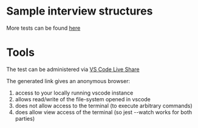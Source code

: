 # Sample interview structures

More tests can be found [here](https://pizzahutinternational.atlassian.net/wiki/spaces/E/pages/2887909415/Example+Scenarios+for+Live+Coding)

# Tools

The test can be administered via [VS Code Live Share](https://code.visualstudio.com/learn/collaboration/live-share)

The generated link gives an anonymous browser:
1. access to your locally running vscode instance
2. allows read/write of the file-system opened in vscode
3. does not allow access to the terminal (to execute arbitrary commands)
4. does allow view access of the terminal (so jest --watch works for both parties)